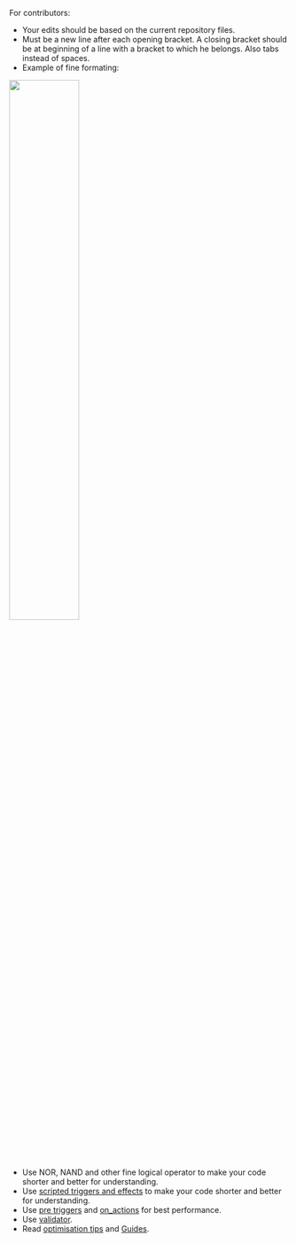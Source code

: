 For contributors:
<ul>
<li>Your edits should be based on the current repository files.
<li>Must be a new line after each opening bracket. A closing bracket should be at beginning of a line with a bracket to which he belongs. Also tabs instead of spaces.
<li>Example of fine formating:
</ul>
<img src="http://puu.sh/xjh7u/5810c4d3ce.png" width="50%">
<ul>
<li>Use NOR, NAND and other fine logical operator to make your code shorter and better for understanding.
<li>Use <a href="http://www.ckiiwiki.com/Scripting#Scripted_block/">scripted triggers and effects</a> to make your code shorter and better for understanding.
<li>Use <a href="http://www.ckiiwiki.com/Event_modding#Pre-triggers">pre triggers</a> and <a href="http://www.ckiiwiki.com/Event_modding#On_action_events">on_actions</a> for best performance.
<li>Use <a href="https://forum.paradoxplaza.com/forum/index.php?threads/the-validator-find-errors-quickly-and-with-minimal-pain.597480/">validator</a>.
<li>Read <a href="https://forum.paradoxplaza.com/forum/index.php?threads/official-mod-optimization-tips.962056/">optimisation tips</a> and <a href="https://forum.paradoxplaza.com/forum/index.php?threads/list-of-mods-guides-utilities.847776/">Guides</a>.
</ul>

